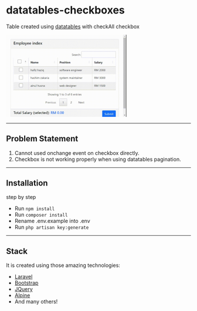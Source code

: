 # datatables-checkboxes
Table created using [datatables](https://www.datatables.net/) with checkAll checkbox

<img src="./res/output.gif" alt="datatables-checkboxes" width="65%" height="65%">

---

## Problem Statement
1. Cannot used onchange event on checkbox directly.
2. Checkbox is not working properly when using datatables pagination.

---

## Installation
step by step
* Run `npm install`
* Run `composer install`
* Rename .env.example into .env
* Run `php artisan key:generate`

---

## Stack
It is created using those amazing technologies:
- [Laravel](https://laravel.com/)
- [Bootstrap](https://getbootstrap.com/)
- [JQuery](https://jquery.com/)
- [Alpine](https://alpinejs.dev/)
- And many others!
